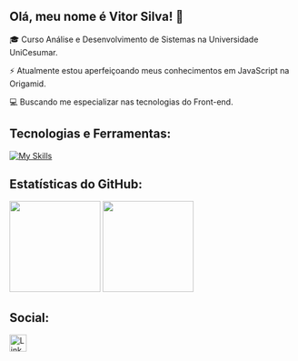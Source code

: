 ## Olá, meu nome é Vitor Silva! 👋

🎓 Curso Análise e Desenvolvimento de Sistemas na Universidade UniCesumar.

⚡ Atualmente estou aperfeiçoando meus conhecimentos em JavaScript na Origamid.

💻 Buscando me especializar nas tecnologias do Front-end.

## Tecnologias e Ferramentas:

[![My Skills](https://skillicons.dev/icons?i=html,css,js,ts,figma,vscode,git,github)](https://skillicons.dev)

## Estatísticas do GitHub:
<div>
<img src="https://github-readme-stats.vercel.app/api?username=vmsilva3&hide_rank=true&show_icons=true&theme=react" height="160" />
<img src="https://github-readme-stats.vercel.app/api/top-langs/?username=vmsilva3&layout=compact&theme=react" height="160" />
</div>

## Social:

[<img src='https://img.shields.io/badge/LinkedIn-0077B5?style=for-the-badge&logo=linkedin&logoColor=white' alt='Linkedin' height='30'>](https://www.linkedin.com/in/vitorsilva-m/)
